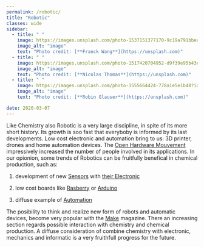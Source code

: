 ```yaml
---
permalink: /robotic/
title: "Robotic"
classes: wide
sidebar:
  - title: " "
    image: https://images.unsplash.com/photo-1537151377170-9c19a791bbea?ixlib=rb-1.2.1&ixid=eyJhcHBfaWQiOjEyMDd9&auto=format&fit=crop&w=500&q=60
    image_alt: "image"
    text: "Photo credit: [**Franck Wang**](https://unsplash.com)"
  - title: " "
    image: https://images.unsplash.com/photo-1517420704952-d9f39e95b43e?ixlib=rb-1.2.1&ixid=eyJhcHBfaWQiOjEyMDd9&auto=format&fit=crop&w=500&q=60
    image_alt: "image"
    text: "Photo credit: [**Nicolas Thomas**](https://unsplash.com)"
  - title: " "
    image: https://images.unsplash.com/photo-1555664424-778a1e5e1b48?ixlib=rb-1.2.1&ixid=eyJhcHBfaWQiOjEyMDd9&auto=format&fit=crop&w=500&q=60
    image_alt: "image"
    text: "Photo credit: [**Robin Glauser**](https://unsplash.com)"

date: 2020-03-07
---
```


Like Chemistry also Robotic is a very large discipline, in spite of its more short history. Its growth is soo fast that everyboby is informed by its last developments. Low cost electronic and automation bring to us: 3D printer, drones and home automation devices. The [Open Hardware Mouvement](https://en.wikipedia.org/wiki/Open-source_hardware) impressively increased the number of people involved in its applications. In our opionion, some trends of Robotics can be fruitfully benefical in chemical production, such as:

 1. development of new [Sensors](https://en.wikipedia.org/wiki/Sensor) with [their Electronic]( https://www.adafruit.com/category/35)
 
 1. low cost boards like [Rasberry](https://en.wikipedia.org/wiki/Sensor) or [Arduino](https://en.wikipedia.org/wiki/Arduino)
 
 1. diffuse example of [Automation](https://en.wikipedia.org/wiki/Automation)
 
 
 The posibility to think and realize new form of robots and automatic devices, become very popular with the [Make](https://makezine.com/) magazine. There an increasing section regards possible interaction with chemistry and chemical production. A diffuse consideration of combine chemistry with electronic, mechanics and informatic is a very fruithfull progress for the future.
 